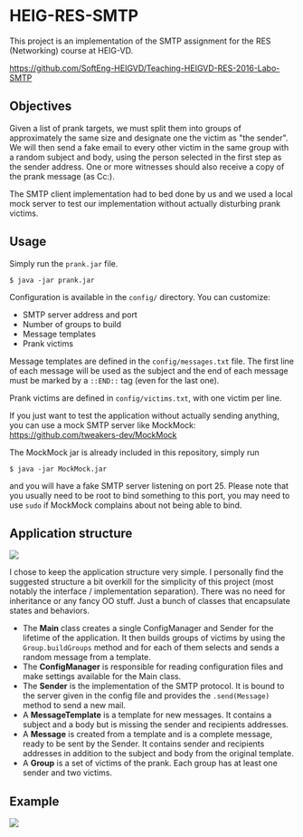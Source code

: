 # HEIG-RES-SMTP

This project is an implementation of the SMTP assignment for the RES (Networking) course at HEIG-VD.

https://github.com/SoftEng-HEIGVD/Teaching-HEIGVD-RES-2016-Labo-SMTP

## Objectives

Given a list of prank targets, we must split them into groups of approximately the same size and designate one the victim as "the sender". We will then send a fake email to every other victim in the same group with a random subject and body, using the person selected in the first step as the sender address. One or more witnesses should also receive a copy of the prank message (as Cc:).

The SMTP client implementation had to bed done by us and we used a local mock server to test our implementation without actually disturbing prank victims.

## Usage

Simply run the `prank.jar` file.

```
$ java -jar prank.jar
```
Configuration is available in the `config/` directory. You can customize:

- SMTP server address and port
- Number of groups to build
- Message templates
- Prank victims

Message templates are defined in the `config/messages.txt` file. The first line of each message will be used as the subject and the end of each message must be marked by a `::END::` tag (even for the last one).

Prank victims are defined in `config/victims.txt`, with one victim per line.

If you just want to test the application without actually sending anything, you can use a mock SMTP server like MockMock: https://github.com/tweakers-dev/MockMock

The MockMock jar is already included in this repository, simply run

```
$ java -jar MockMock.jar
```

and you will have a fake SMTP server listening on port 25. Please note that you usually need to be root to bind something to this port, you may need to use `sudo` if MockMock complains about not being able to bind.

## Application structure

![](https://github.com/galedric/HEIG-RES-SMTP/raw/master/figures/diagram.png)

I chose to keep the application structure very simple. I personally find the suggested structure a bit overkill for the simplicity of this project (most notably the interface / implementation separation). There was no need for inheritance or any fancy OO stuff. Just a bunch of classes that encapsulate states and behaviors.

- The **Main** class creates a single ConfigManager and Sender for the lifetime of the application. It then builds groups of victims by using the `Group.buildGroups` method and for each of them selects and sends a random message from a template.
- The **ConfigManager** is responsible for reading configuration files and make settings available for the Main class.
- The **Sender** is the implementation of the SMTP protocol. It is bound to the server given in the config file and provides the `.send(Message)` method to send a new mail.
- A **MessageTemplate** is a template for new messages. It contains a subject and a body but is missing the sender and recipients addresses.
- A **Message** is created from a template and is a complete message, ready to be sent by the Sender. It contains sender and recipients addresses in addition to the subject and body from the original template.
- A **Group** is a set of victims of the prank. Each group has at least one sender and two victims.

## Example

![](https://github.com/galedric/HEIG-RES-SMTP/raw/master/figures/screenshot.png)

